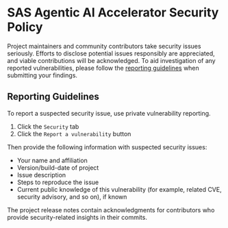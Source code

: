 # SAS Agentic AI Accelerator Security Policy
Project maintainers and community contributors take security issues seriously.
Efforts to disclose potential issues responsibly are appreciated, and viable contributions will be acknowledged. 
To aid investigation of any reported vulnerabilities, please follow the [reporting guidelines](#reporting-guidelines) when submitting your findings.

## Reporting Guidelines
<!-- Project maintainers: Activate GitHub's built-in private reporting:

https://docs.github.com/en/code-security/security-advisories/working-with-repository-security-advisories/configuring-private-vulnerability-reporting-for-a-repository
-->

To report a suspected security issue, use private vulnerability reporting.

1. Click the `Security` tab
1. Click the `Report a vulnerability` button

Then provide the following information with suspected security issues:

* Your name and affiliation
* Version/build-date of project 
* Issue description
* Steps to reproduce the issue
* Current public knowledge of this vulnerability (for example, related CVE, security advisory, and so on), if known

The project release notes contain acknowledgments for contributors who provide security-related insights in their commits.
